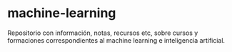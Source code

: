 # machine-learning
Repositorio con información, notas, recursos etc, sobre cursos y formaciones correspondientes al machine learning e inteligencia artificial.
